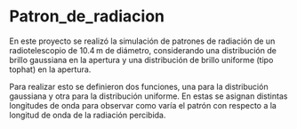 # Patron_de_radiacion
En este proyecto se realizó la simulación de patrones de radiación de un radiotelescopio de 10.4 m de diámetro, considerando una distribución de brillo gaussiana en la apertura y una distribución de brillo uniforme (tipo tophat) en la apertura.

Para realizar esto se definieron dos funciones, una para la distribución gaussiana y otra para la distribución uniforme. En estas se asignan distintas longitudes de onda para observar como varía el patrón con respecto a la longitud de onda de la radiación percibida.
